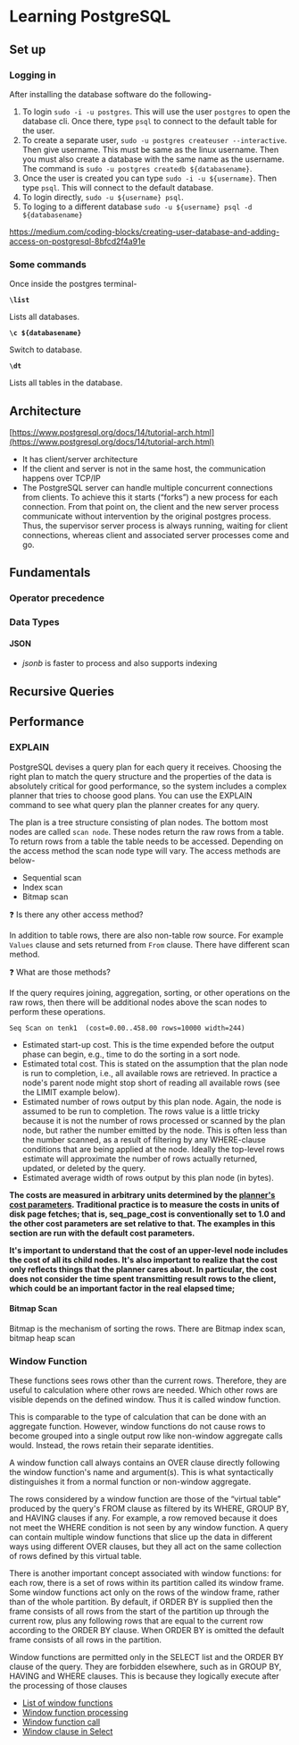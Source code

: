 # Learning PostgreSQL

## Set up

### Logging in

After installing the database software do the following-

1. To login `sudo -i -u postgres`. This will use the user `postgres` to open the
   database cli. Once there, type `psql` to connect to the default table for
   the user.
2. To create a separate user, `sudo -u postgres createuser --interactive`. Then
   give username. This must be same as the linux username. Then you must also
   create a database with the same name as the username. The command is `sudo -u
   postgres createdb ${databasename}`.
3. Once the user is created you can type `sudo -i -u ${username}`. Then type
   `psql`. This will connect to the default database.
4. To login directly, `sudo -u ${username} psql`.
5. To loging to a different database `sudo -u ${username} psql -d
   ${databasename}`

https://medium.com/coding-blocks/creating-user-database-and-adding-access-on-postgresql-8bfcd2f4a91e

### Some commands

Once inside the postgres terminal-

**`\list`**

Lists all databases.

**`\c ${databasename}`**

Switch to database.

**`\dt`**

Lists all tables in the database.

## Architecture

[https://www.postgresql.org/docs/14/tutorial-arch.html](https://www.postgresql.org/docs/14/tutorial-arch.html)

- It has client/server architecture
- If the client and server is not in the same host, the communication happens
over TCP/IP 
- The PostgreSQL server can handle multiple concurrent connections from clients.
To achieve this it starts (“forks”) a new process for each connection. From that
point on, the client and the new server process communicate without intervention
by the original postgres process. Thus, the supervisor server process is always
running, waiting for client connections, whereas client and associated server
processes come and go.

## Fundamentals

### Operator precedence

### Data Types

#### JSON

- _jsonb_ is faster to process and also supports indexing

## Recursive Queries

## Performance

### EXPLAIN

PostgreSQL devises a query plan for each query it receives. Choosing the right plan to match the query structure and the properties of the data is absolutely critical for good performance, so the system includes a complex planner that tries to choose good plans. You can use the EXPLAIN command to see what query plan the planner creates for any query. 

The plan is a tree structure consisting of plan nodes. The bottom most nodes are called `scan node`. These nodes return the raw rows from a table. To return rows from a table the table needs to be accessed. Depending on the access method the scan node type will vary. The access methods are below-

- Sequential scan
- Index scan
- Bitmap scan

:question: Is there any other access method?

In addition to table rows, there are also non-table row source. For example `Values` clause and sets returned from `From` clause. There have different scan method. 

:question: What are those methods?

If the query requires joining, aggregation, sorting, or other operations on the raw rows, then there will be additional nodes above the scan nodes to perform these operations. 

`Seq Scan on tenk1  (cost=0.00..458.00 rows=10000 width=244)`

- Estimated start-up cost. This is the time expended before the output phase can begin, e.g., time to do the sorting in a sort node.
- Estimated total cost. This is stated on the assumption that the plan node is run to completion, i.e., all available rows are retrieved. In practice a node's parent node might stop short of reading all available rows (see the LIMIT example below).
- Estimated number of rows output by this plan node. Again, the node is assumed to be run to completion. The rows value is a little tricky because it is not the number of rows processed or scanned by the plan node, but rather the number emitted by the node. This is often less than the number scanned, as a result of filtering by any WHERE-clause conditions that are being applied at the node. Ideally the top-level rows estimate will approximate the number of rows actually returned, updated, or deleted by the query.
- Estimated average width of rows output by this plan node (in bytes).

**The costs are measured in arbitrary units determined by the [planner's cost parameters](https://www.postgresql.org/docs/9.4/runtime-config-query.html#RUNTIME-CONFIG-QUERY-CONSTANTS). Traditional practice is to measure the costs in units of disk page fetches; that is, seq_page_cost is conventionally set to 1.0 and the other cost parameters are set relative to that. The examples in this section are run with the default cost parameters.**

**It's important to understand that the cost of an upper-level node includes the cost of all its child nodes. It's also important to realize that the cost only reflects things that the planner cares about. In particular, the cost does not consider the time spent transmitting result rows to the client, which could be an important factor in the real elapsed time;**

#### Bitmap Scan

Bitmap is the mechanism of sorting the rows. There are Bitmap index scan, bitmap heap scan

### Window Function

These functions sees rows other than the current rows. Therefore, they are useful to calculation where other rows are needed. Which other rows are visible depends on the defined window. Thus it is called window function.

This is comparable to the type of calculation that can be done with an aggregate function. However, window functions do not cause rows to become grouped into a single output row like non-window aggregate calls would. Instead, the rows retain their separate identities. 

A window function call always contains an OVER clause directly following the window function's name and argument(s). This is what syntactically distinguishes it from a normal function or non-window aggregate. 

The rows considered by a window function are those of the “virtual table” produced by the query's FROM clause as filtered by its WHERE, GROUP BY, and HAVING clauses if any. For example, a row removed because it does not meet the WHERE condition is not seen by any window function. A query can contain multiple window functions that slice up the data in different ways using different OVER clauses, but they all act on the same collection of rows defined by this virtual table.

There is another important concept associated with window functions: for each row, there is a set of rows within its partition called its window frame. Some window functions act only on the rows of the window frame, rather than of the whole partition. By default, if ORDER BY is supplied then the frame consists of all rows from the start of the partition up through the current row, plus any following rows that are equal to the current row according to the ORDER BY clause. When ORDER BY is omitted the default frame consists of all rows in the partition. 

Window functions are permitted only in the SELECT list and the ORDER BY clause of the query. They are forbidden elsewhere, such as in GROUP BY, HAVING and WHERE clauses. This is because they logically execute after the processing of those clauses

- [List of window functions](https://www.postgresql.org/docs/current/functions-window.html)
- [Window function processing](https://www.postgresql.org/docs/current/queries-table-expressions.html#QUERIES-WINDOW)
- [Window function call](https://www.postgresql.org/docs/current/sql-expressions.html#SYNTAX-WINDOW-FUNCTIONS)
- [Window clause in Select](https://www.postgresql.org/docs/current/sql-select.html#:~:text=specified%20with%20HAVING.-,WINDOW%20Clause,-The%20optional%20WINDOW)







